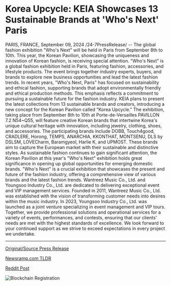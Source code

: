 # Korea Upcycle: KEIA Showcases 13 Sustainable Brands at 'Who's Next' Paris

PARIS, FRANCE, September 09, 2024 /24-7PressRelease/ -- The global fashion exhibition "Who's Next" will be held in Paris from September 8th to 10th. This year, the Korean Pavilion, showcasing the uniqueness and innovation of Korean fashion, is receiving special attention.  "Who's Next" is a global fashion exhibition held in Paris, featuring fashion, accessories, and lifestyle products. The event brings together industry experts, buyers, and brands to explore new business opportunities and lead the latest fashion trends. In recent years, "Who's Next, Paris" has focused on sustainability and ethical fashion, supporting brands that adopt environmentally friendly and ethical production methods. This emphasis reflects a commitment to pursuing a sustainable future for the fashion industry.  KEIA plans to present the latest collections from 13 sustainable brands and creators, introducing a new concept for the Korean Pavilion called "Korea Upcycle." The exhibition, taking place from September 8th to 10th at Porte-de-Versailles PAVILLON 7.2 N54~Q55, will feature creative Korean brands that intertwine Korea's unique cultural heritage with innovation, including jewelry, clothing, shoes, and accessories.  The participating brands include DOBB, Touch4good, CRADLERE, Horong, TEMPS, ANARCHIA, KKONTHAT, MONTSENU, DLS by DSLSM, LOVECharm, Baramgyeol, Harlie K, and UPMOST. These brands aim to capture the European market with their sustainable and distinctive styles.  As sustainable fashion continues to gain significant attention, the Korean Pavilion at this year's "Who's Next" exhibition holds great significance in opening up global opportunities for emerging domestic brands.  "Who's Next" is a crucial exhibition that showcases the present and future of the fashion industry, offering a comprehensive view of various brands and the latest fashion trends.  Wantreez Music Co., Ltd. and Youngsoo Industry Co., Ltd. are dedicated to delivering exceptional event and VIP management services. Founded in 2011, Wantreez Music Co., Ltd. was established with the vision of transforming customer needs into desires within the music industry. In 2023, Youngsoo Industry Co., Ltd. was launched as a joint venture specializing in event management and VIP tours.  Together, we provide professional solutions and operational services for a variety of events, performances, and contests, ensuring that our clients' needs are met with the highest standards of excellence. We look forward to your continued support as we strive to exceed expectations in every project we undertake. 

---

[Original/Source Press Release](https://www.24-7pressrelease.com/press-release/514123/korea-upcycle-keia-showcases-13-sustainable-brands-at-whos-next-paris)
                    

[Newsramp.com TLDR](None) 



[Reddit Post](https://www.reddit.com/r/Lifestyle_Culture/comments/1fcjjq9/global_fashion_exhibition_whos_next_showcases/) 



![Blockchain Registration](https://cdn.newsramp.app/24-7PressRelease/qrcode/249/9/vastfmCe.webp)